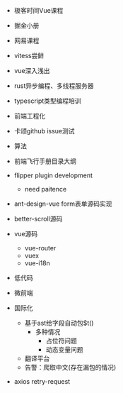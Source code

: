 - 极客时间Vue课程
- 掘金小册
- 网易课程
- vitess尝鲜
- vue深入浅出
- rust异步编程、多线程服务器
- typescript类型编程培训
- 前端工程化
- 卡颂github issue测试
- 算法
- 前端飞行手册目录大纲
- flipper plugin development
  - need paitence
- ant-design-vue form表单源码实现
- better-scroll源码

- vue源码
  - vue-router
  - vuex
  - vue-i18n
- 低代码
- 微前端

- 国际化
  - 基于ast给字段自动包$t()
    - 多种情况
      - 占位符问题
      - 动态变量问题
  - 翻译平台
  - 告警：爬取中文(存在漏包的情况)
- axios retry-request
